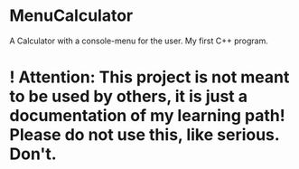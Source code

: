 # MenuCalculator
A Calculator with a console-menu for the user. My first C++ program.

# ! Attention: This project is not meant to be used by others, it is just a documentation of my learning path! Please do not use this, like serious. Don't. 
